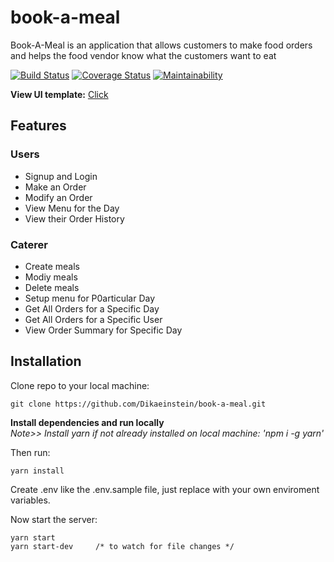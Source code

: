 # book-a-meal
Book-A-Meal is an application that allows customers to make food orders and helps the food vendor know what the customers want to eat

[![Build Status](https://travis-ci.org/Dikaeinstein/book-a-meal.svg?branch=ch-integrate-test-coverage-reporting-157145129)](https://travis-ci.org/Dikaeinstein/book-a-meal)
[![Coverage Status](https://coveralls.io/repos/github/Dikaeinstein/book-a-meal/badge.svg?branch=ch-integrate-test-coverage-reporting-157145129)](https://coveralls.io/github/Dikaeinstein/book-a-meal?branch=ch-integrate-test-coverage-reporting-157145129)
[![Maintainability](https://api.codeclimate.com/v1/badges/1104abe96a3ded2f2b39/maintainability)](https://codeclimate.com/github/Dikaeinstein/book-a-meal/maintainability)

**View UI template:** [Click](https://dikaeinstein.github.io/book-a-meal/UI/index.html)

## Features

### Users

- Signup and Login
- Make an Order
- Modify an Order
- View Menu for the Day
- View their Order History

### Caterer

- Create meals
- Modiy meals
- Delete meals
- Setup menu for P0articular Day
- Get All Orders for a Specific Day
- Get All Orders for a Specific User
- View Order Summary for Specific Day

## Installation

Clone repo to your local machine:

```git
git clone https://github.com/Dikaeinstein/book-a-meal.git
```

**Install dependencies and run locally**<br/>
*Note>> Install yarn if not already installed on local machine: 'npm i -g yarn'*

Then run:

```yarn
yarn install
```

Create .env like the .env.sample file, just replace with your own enviroment variables.

Now start the server:

```yarn
yarn start
yarn start-dev     /* to watch for file changes */
```